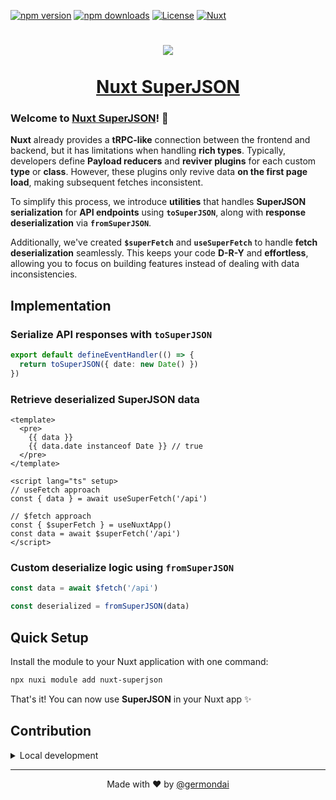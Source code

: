 [![npm version][npm-version-src]][npm-version-href]
[![npm downloads][npm-downloads-src]][npm-downloads-href]
[![License][license-src]][license-href]
[![Nuxt][nuxt-src]][nuxt-href]

<h1 align="center">
  <a href="https://germondai.com" target="_blank">
    <img align="center" src="https://skillicons.dev/icons?i=nuxt,vue,ts" /><br/><br/>
    <span>Nuxt SuperJSON</span>
  </a>
</h1>

### **Welcome** to <a href="https://germondai.com" target="_blank">**Nuxt SuperJSON**</a>! 👋

**Nuxt** already provides a **tRPC-like** connection between the frontend and backend, but it has limitations when handling **rich types**. Typically, developers define **Payload reducers** and **reviver plugins** for each custom **type** or **class**. However, these plugins only revive data **on the first page load**, making subsequent fetches inconsistent.

To simplify this process, we introduce **utilities** that handles **SuperJSON serialization** for **API endpoints** using **`toSuperJSON`**, along with **response deserialization** via **`fromSuperJSON`**.

Additionally, we've created **`$superFetch`** and **`useSuperFetch`** to handle **fetch deserialization** seamlessly. This keeps your code **D-R-Y** and **effortless**, allowing you to focus on building features instead of dealing with data inconsistencies.

## Implementation

### Serialize API responses with `toSuperJSON`

```ts
export default defineEventHandler(() => {
  return toSuperJSON({ date: new Date() })
})
```

### Retrieve deserialized SuperJSON data

```vue
<template>
  <pre>
    {{ data }}
    {{ data.date instanceof Date }} // true
  </pre>
</template>

<script lang="ts" setup>
// useFetch approach
const { data } = await useSuperFetch('/api')

// $fetch approach
const { $superFetch } = useNuxtApp()
const data = await $superFetch('/api')
</script>
```

### Custom deserialize logic using `fromSuperJSON`

```ts
const data = await $fetch('/api')

const deserialized = fromSuperJSON(data)
```

## Quick Setup

Install the module to your Nuxt application with one command:

```bash
npx nuxi module add nuxt-superjson
```

That's it! You can now use **SuperJSON** in your Nuxt app ✨

## Contribution

<details>
  <summary>Local development</summary>
  
  ```bash
  # Install dependencies
  npm install
  
  # Generate type stubs
  npm dev:prepare
  
  # Develop with the playground
  npm dev
  
  # Build the playground
  npm dev:build
  
  # Run ESLint
  npm lint
  npm lint:fix

  # Run Prettier
  npm prettier
  npm prettier:fix
  
  # Run Vitest
  npm test
  npm test:watch
  
  # Release new version
  npm release
  ```

</details>

---

<p align="center">
    <span>Made with ❤️ by</span>
    <a href="https://github.com/germondai" target="_blank">@germondai</a>
</p>

<!-- Badges -->

[npm-version-src]: https://img.shields.io/npm/v/nuxt-superjson/latest.svg?style=flat&colorA=020420&colorB=00DC82
[npm-version-href]: https://npmjs.com/package/@vuei/nuxt
[npm-downloads-src]: https://img.shields.io/npm/dm/nuxt-superjson.svg?style=flat&colorA=020420&colorB=00DC82
[npm-downloads-href]: https://npm.chart.dev/nuxt-superjson
[license-src]: https://img.shields.io/npm/l/nuxt-superjson.svg?style=flat&colorA=020420&colorB=00DC82
[license-href]: https://npmjs.com/package/nuxt-superjson
[nuxt-src]: https://img.shields.io/badge/Nuxt-020420?logo=nuxt.js
[nuxt-href]: https://nuxt.com

